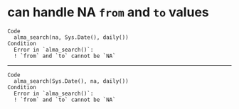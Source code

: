 # can handle NA `from` and `to` values

    Code
      alma_search(na, Sys.Date(), daily())
    Condition
      Error in `alma_search()`:
      ! `from` and `to` cannot be `NA`

---

    Code
      alma_search(Sys.Date(), na, daily())
    Condition
      Error in `alma_search()`:
      ! `from` and `to` cannot be `NA`

